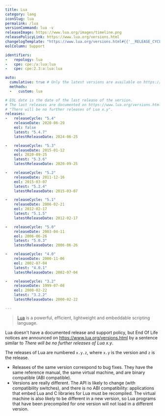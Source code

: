 ```yaml
---
title: Lua
category: lang
iconSlug: lua
permalink: /lua
versionCommand: lua -v
releaseImage: https://www.lua.org/images/timeline.png
releasePolicyLink: https://www.lua.org/versions.html
changelogTemplate: "https://www.lua.org/versions.html#{{'__RELEASE_CYCLE__'|split:' '|first}}/"
eolColumn: Support

identifiers:
-   repology: lua
-   cpe: cpe:/a:lua:lua
-   cpe: cpe:2.3:a:lua:lua

auto:
  cumulative: true # Only the latest versions are available on https://www.lua.org/versions.html.
  methods:
  -   custom: lua

# EOL date is the date of the last release of the version.
# The last releases are documented on https://www.lua.org/versions.html with a sentence similar to
# "There will be no further releases of Lua x.y".
releases:
-   releaseCycle: "5.4"
    releaseDate: 2020-06-29
    eol: false
    latest: "5.4.7"
    latestReleaseDate: 2024-06-25

-   releaseCycle: "5.3"
    releaseDate: 2015-01-12
    eol: 2020-09-25
    latest: "5.3.6"
    latestReleaseDate: 2020-09-25

-   releaseCycle: "5.2"
    releaseDate: 2011-12-16
    eol: 2015-03-07
    latest: "5.2.4"
    latestReleaseDate: 2015-03-07

-   releaseCycle: "5.1"
    releaseDate: 2006-02-21
    eol: 2012-02-17
    latest: "5.1.5"
    latestReleaseDate: 2012-02-17

-   releaseCycle: "5.0"
    releaseDate: 2003-04-11
    eol: 2006-06-26
    latest: "5.0.3"
    latestReleaseDate: 2006-06-26

-   releaseCycle: "4.0"
    releaseDate: 2000-11-06
    eol: 2002-07-04
    latest: "4.0.1"
    latestReleaseDate: 2002-07-04

-   releaseCycle: "3.2"
    releaseDate: 1999-07-08
    eol: 2000-02-22
    latest: "3.2.2"
    latestReleaseDate: 2000-02-22

---
```


> [Lua](https://www.lua.org/) is a powerful, efficient, lightweight and embeddable scripting
> language.

Lua doesn't have a documented release and support policy, but End Of Life notices are announced on
<https://www.lua.org/versions.html> by a sentence similar to _There will be no further releases of
Lua x.y_.

The releases of Lua are numbered `x.y.z`, where `x.y` is the  version and `z` is the release.

- Releases of the same version correspond to bug fixes. They have the same reference manual, the same
  virtual machine, and are binary compatible (ABI compatible).
- Versions are really different. The API is likely to change (with compatibility switches), and there
  is no ABI compatibility: applications that embed Lua and C libraries for Lua must be recompiled.
  The virtual machine is also likely to be different in a new version, so Lua programs that have been
  precompiled for one version will not load in a different version.
